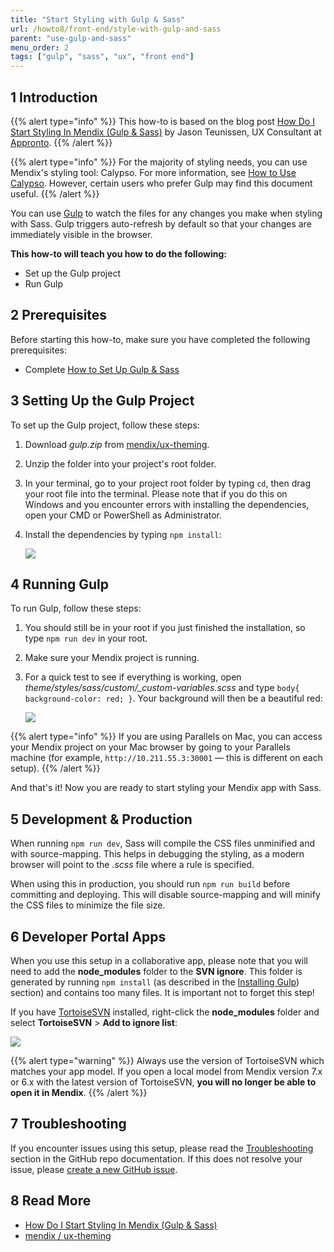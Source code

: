 ```yaml
---
title: "Start Styling with Gulp & Sass"
url: /howto8/front-end/style-with-gulp-and-sass
parent: "use-gulp-and-sass"
menu_order: 2
tags: ["gulp", "sass", "ux", "front end"]
---
```


## 1 Introduction

{{% alert type="info" %}}
This how-to is based on the blog post [How Do I Start Styling In Mendix (Gulp & Sass)](https://medium.com/@jasonteunissen/how-do-i-start-styling-in-mendix-gulp-sass-6b37ddaf8de6) by Jason Teunissen, UX Consultant at [Appronto](https://developer.mendixcloud.com/link/partnerprofile/8870).
{{% /alert %}}

{{% alert type="info" %}}
For the majority of styling needs, you can use Mendix's styling tool: Calypso. For more information, see [How to Use Calypso](/howto8/front-end/calypso). However, certain users who prefer Gulp may find this document useful.
{{% /alert %}}

You can use [Gulp](https://gulpjs.com/) to watch the files for any changes you make when styling with Sass. Gulp triggers auto-refresh by default so that your changes are immediately visible in the browser.

**This how-to will teach you how to do the following:**

* Set up the Gulp project
* Run Gulp

## 2 Prerequisites

Before starting this how-to, make sure you have completed the following prerequisites:

* Complete [How to Set Up Gulp & Sass](sass-eight)

## 3 Setting Up the Gulp Project

To set up the Gulp project, follow these steps:

1. Download *gulp.zip* from [mendix/ux-theming](https://github.com/mendix/ux-theming/releases).
2. Unzip the folder into your project's root folder.
3. In your terminal, go to your project root folder by typing `cd`, then drag your root file into the terminal. Please note that if you do this on Windows and you encounter errors with installing the dependencies, open your CMD or PowerShell as Administrator.
4.  <a name="34"></a>Install the dependencies by typing `npm install`:

	![](/attachments/howto8/front-end/customize-styling/use-gulp-and-sass/style-with-gulp-and-sass/cd.png)

## 4 Running Gulp

To run Gulp, follow these steps:

1. You should still be in your root if you just finished the installation, so type `npm run dev` in your root.
2. Make sure your Mendix project is running.
3.  For a quick test to see if everything is working, open *theme/styles/sass/custom/_custom-variables.scss* and type `body{ background-color: red; }`. Your background will then be a beautiful red:

	![](/attachments/howto8/front-end/customize-styling/use-gulp-and-sass/style-with-gulp-and-sass/red.png)

{{% alert type="info" %}}
If you are using Parallels on Mac, you can access your Mendix project on your Mac browser by going to your Parallels machine (for example, `http://10.211.55.3:30001` — this is different on each setup).
{{% /alert %}}

And that's it! Now you are ready to start styling your Mendix app with Sass.

## 5 Development & Production

When running `npm run dev`, Sass will compile the CSS files unminified and with source-mapping. This helps in debugging the styling, as a modern browser will point to the *.scss* file where a rule is specified.

When using this in production, you should run `npm run build` before committing and deploying. This will disable source-mapping and will minify the CSS files to minimize the file size.

## 6 Developer Portal Apps

When you use this setup in a collaborative app, please note that you will need to add the **node_modules** folder to the **SVN ignore**. This folder is generated by running `npm install` (as described in the [Installing Gulp](#34)) section) and contains too many files. It is important not to forget this step!

If you have [TortoiseSVN](/refguide8/using-version-control-in-studio-pro#tortoisesvn-subclipse) installed, right-click the **node_modules** folder and select **TortoiseSVN** > **Add to ignore list**:

![](/attachments/howto8/front-end/customize-styling/use-gulp-and-sass/style-with-gulp-and-sass/svn-ignore.jpg)

{{% alert type="warning" %}}
Always use the version of TortoiseSVN which matches your app model. If you open a local model from Mendix version 7.x or 6.x with the latest version of TortoiseSVN, **you will no longer be able to open it in Mendix**.
{{% /alert %}}

## 7 Troubleshooting

If you encounter issues using this setup, please read the [Troubleshooting](https://github.com/mendix/ux-theming#troubleshooting) section in the GitHub repo documentation. If this does not resolve your issue, please [create a new GitHub issue](https://github.com/mendix/ux-theming/issues/).

## 8 Read More

* [How Do I Start Styling In Mendix (Gulp & Sass)](https://medium.com/@jasonteunissen/how-do-i-start-styling-in-mendix-gulp-sass-6b37ddaf8de6)
* [mendix / ux-theming](https://github.com/mendix/ux-theming)
